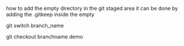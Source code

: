 how to add the empty directory in the git staged area it can be done by adding the .gitkeep inside the empty

git switch branch_name

git checkout branchname
demo

